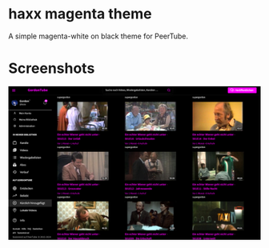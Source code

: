 # haxx magenta theme

A simple magenta-white on black theme for PeerTube.

# Screenshots

![Screenshot](public/images/screenshot.png)
